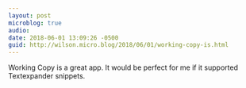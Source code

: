 ```yaml
---
layout: post
microblog: true
audio: 
date: 2018-06-01 13:09:26 -0500
guid: http://wilson.micro.blog/2018/06/01/working-copy-is.html
---
```

Working Copy is a great app. It would be perfect for me if it supported Textexpander snippets.
